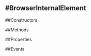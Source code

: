 #BrowserInternalElement
---
##Constructors 



##Methods  











##Properties  











##Events  



